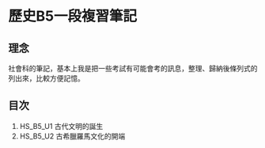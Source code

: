 # 歷史B5一段複習筆記

## 理念

<p>
社會科的筆記，基本上我是把一些考試有可能會考的訊息，整理、歸納後條列式的列出來，比較方便記憶。
</p>

## 目次

1. HS_B5_U1 古代文明的誕生
2. HS_B5_U2 古希臘羅馬文化的開端
